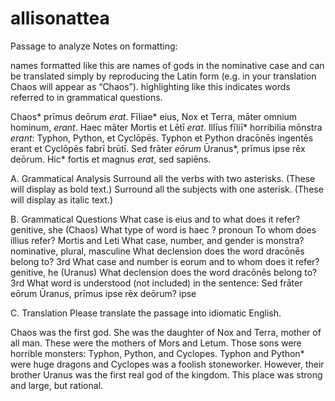 # allisonattea
Passage to analyze
Notes on formatting:

names formatted like this are names of gods in the nominative case and can be translated simply by reproducing the Latin form (e.g. in your translation Chaos will appear as “Chaos”).
highlighting like this indicates words referred to in grammatical questions.

Chaos* prīmus deōrum *erat*. Fīliae* eius, Nox et Terra, māter omnium hominum, *erant*. Haec māter Mortis et Lētī *erat*. Illīus fīliī* horribilia mōnstra *erant*: Typhon, Python, et Cyclōpēs. Typhon et Python dracōnēs ingentēs erant et Cyclōpēs fabrī brūtī. Sed frāter *eōrum* Ūranus*, prīmus ipse rēx deōrum. Hic* fortis et magnus *erat*, sed sapiēns.

A. Grammatical Analysis
Surround all the verbs with two asterisks. (These will display as bold text.) Surround all the subjects with one asterisk. (These will display as italic text.)

B. Grammatical Questions
What case is eius and to what does it refer? genitive, she (Chaos)
What type of word is haec ? pronoun
To whom does illius refer? Mortis and Leti
What case, number, and gender is monstra? nominative, plural, masculine
What declension does the word dracōnēs belong to? 3rd
What case and number is eorum and to whom does it refer? genitive, he (Uranus)
What declension does the word dracōnēs belong to? 3rd
What word is understood (not included) in the sentence: Sed frāter eōrum Ūranus, prīmus ipse rēx deōrum? ipse

C. Translation
Please translate the passage into idiomatic English.

Chaos was the first god. She was the daughter of Nox and Terra, mother of all man. These were the mothers of Mors and Letum. Those sons were horrible monsters: Typhon, Python, and Cyclopes. Typhon and Python* were huge dragons and Cyclopes was a foolish stoneworker. However, their brother Uranus was the first real god of the kingdom. This place was strong and large, but rational. 
